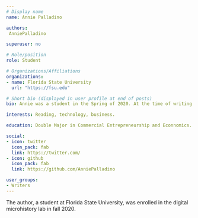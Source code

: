 ```yaml
---
# Display name
name: Annie Palladino

authors:
 AnniePalladino

superuser: no

# Role/position
role: Student

# Organizations/Affiliations
organizations:
- name: Florida State University
  url: "https://fsu.edu"

# Short bio (displayed in user profile at end of posts)
bio: Annie was a student in the Spring of 2020. At the time of writing this article, she was a Junior in the Jim Moran College of Entrepreneurship. Her favorite word is Gusto, and she plays Quidditch.

interests: Reading, technology, business.

education: Double Major in Commercial Entrepreneurship and Econnomics.

social:
- icon: twitter
  icon_pack: fab
  link: https://twitter.com/
- icon: github
  icon_pack: fab
  link: https://github.com/AnniePalladino

user_groups:
- Writers
---
```

The author, a student at Florida State University, was enrolled in the digital microhistory lab in fall 2020.
